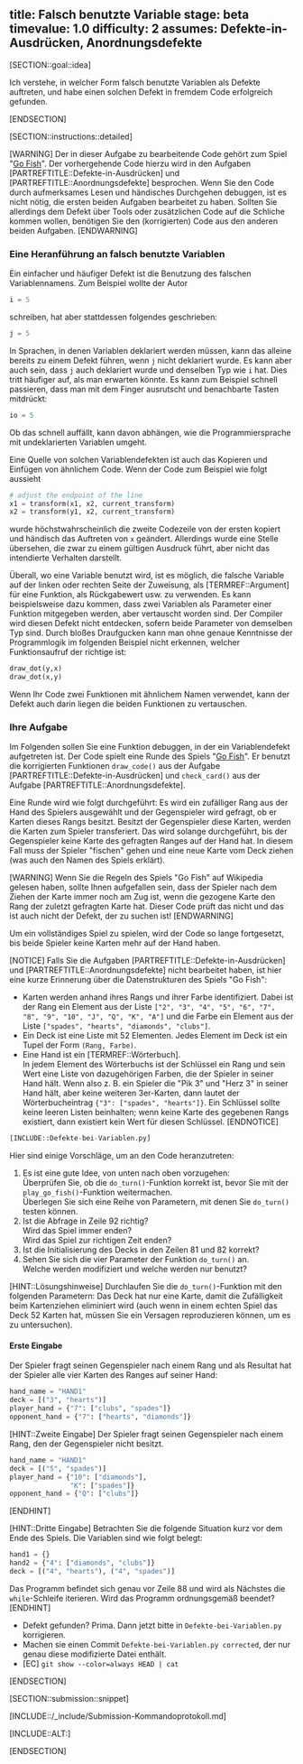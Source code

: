 title: Falsch benutzte Variable
stage: beta
timevalue: 1.0
difficulty: 2
assumes: Defekte-in-Ausdrücken, Anordnungsdefekte
---
[SECTION::goal::idea]

Ich verstehe, in welcher Form falsch benutzte Variablen als Defekte auftreten, und 
habe einen solchen Defekt in fremdem Code erfolgreich gefunden.

[ENDSECTION]

[SECTION::instructions::detailed]

[WARNING]
Der in dieser Aufgabe zu bearbeitende Code gehört zum Spiel "[Go Fish](https://en.wikipedia.org/wiki/Go_Fish)".
Der vorhergehende Code hierzu wird in den Aufgaben [PARTREFTITLE::Defekte-in-Ausdrücken] und 
[PARTREFTITLE::Anordnungsdefekte] besprochen.
Wenn Sie den Code durch aufmerksames Lesen und händisches Durchgehen debuggen, 
ist es nicht nötig, die ersten beiden Aufgaben bearbeitet zu haben. 
Sollten Sie allerdings dem Defekt über Tools oder zusätzlichen Code auf die Schliche kommen wollen,
benötigen Sie den (korrigierten) Code aus den anderen beiden Aufgaben.
[ENDWARNING]

### Eine Heranführung an falsch benutzte Variablen

Ein einfacher und häufiger Defekt ist die Benutzung des falschen Variablennamens.
Zum Beispiel wollte der Autor 

```python
i = 5
```

schreiben, hat aber stattdessen folgendes geschrieben:

```python
j = 5
```

In Sprachen, in denen Variablen deklariert werden müssen, kann das alleine bereits zu einem
Defekt führen, wenn `j` nicht deklariert wurde. Es kann aber auch sein, dass `j` auch deklariert
wurde und denselben Typ wie `i` hat.
Dies tritt häufiger auf, als man erwarten könnte.
Es kann zum Beispiel schnell passieren, dass man mit dem Finger ausrutscht und benachbarte
Tasten mitdrückt:

```python
io = 5
```

Ob das schnell auffällt, kann davon abhängen, wie die Programmiersprache mit undeklarierten 
Variablen umgeht.

Eine Quelle von solchen Variablendefekten ist auch das Kopieren und Einfügen von ähnlichem Code. 
Wenn der Code zum Beispiel wie folgt aussieht

```python
# adjust the endpoint of the line
x1 = transform(x1, x2, current_transform)
x2 = transform(y1, x2, current_transform)
```

wurde höchstwahrscheinlich die zweite Codezeile von der ersten kopiert und händisch das
Auftreten von `x` geändert.
Allerdings wurde eine Stelle übersehen, die zwar zu einem gültigen Ausdruck führt, aber
nicht das intendierte Verhalten darstellt.

Überall, wo eine Variable benutzt wird, ist es möglich, die falsche Variable auf der linken oder
rechten Seite der Zuweisung, als [TERMREF::Argument] für eine Funktion, als Rückgabewert usw. zu 
verwenden.
Es kann beispielsweise dazu kommen, dass zwei Variablen als Parameter einer Funktion mitgegeben werden,
aber vertauscht worden sind.
Der Compiler wird diesen Defekt nicht entdecken, sofern beide Parameter von demselben Typ sind.
Durch bloßes Draufgucken kann man ohne genaue Kenntnisse der Programmlogik im folgenden Beispiel
nicht erkennen,
welcher Funktionsaufruf der richtige ist:

```python
draw_dot(y,x)  
draw_dot(x,y)
```

Wenn Ihr Code zwei Funktionen mit ähnlichem Namen verwendet, 
kann der Defekt auch darin liegen die beiden Funktionen zu vertauschen.

### Ihre Aufgabe

Im Folgenden sollen Sie eine Funktion debuggen, in der ein Variablendefekt aufgetreten ist.
Der Code spielt eine Runde des Spiels "[Go Fish](https://en.wikipedia.org/wiki/Go_Fish)".
Er benutzt die korrigierten Funktionen `draw_code()` aus der Aufgabe [PARTREFTITLE::Defekte-in-Ausdrücken] und 
`check_card()` aus der Aufgabe [PARTREFTITLE::Anordnungsdefekte].

Eine Runde wird wie folgt durchgeführt: Es wird ein zufälliger Rang aus der Hand des Spielers ausgewählt und
der Gegenspieler wird gefragt, ob er Karten dieses Rangs besitzt.
Besitzt der Gegenspieler diese Karten, werden die Karten zum Spieler transferiert.
Das wird solange durchgeführt, bis der Gegenspieler keine Karte des gefragten Ranges auf der Hand hat.
In diesem Fall muss der Spieler "fischen" gehen und eine neue Karte vom Deck ziehen 
(was auch den Namen des Spiels erklärt).

[WARNING]
Wenn Sie die Regeln des Spiels "Go Fish" auf Wikipedia gelesen haben, sollte Ihnen aufgefallen sein, 
dass der Spieler nach dem Ziehen der Karte immer noch am Zug ist, wenn die gezogene Karte den Rang der
zuletzt gefragten Karte hat.
Dieser Code prüft das nicht und das ist auch nicht der Defekt, der zu suchen ist!
[ENDWARNING]

Um ein vollständiges Spiel zu spielen, wird der Code so lange fortgesetzt, 
bis beide Spieler keine Karten mehr auf der Hand haben.

[NOTICE]
Falls Sie die Aufgaben [PARTREFTITLE::Defekte-in-Ausdrücken] und [PARTREFTITLE::Anordnungsdefekte] nicht 
bearbeitet haben, ist hier eine kurze Erinnerung über die Datenstrukturen des Spiels "Go Fish":

- Karten werden anhand ihres Rangs und ihrer Farbe identifiziert.
  Dabei ist der Rang ein Element aus der Liste 
  `["2", "3", "4", "5", "6", "7", "8", "9", "10", "J", "Q", "K", "A"]`
  und die Farbe ein Element aus der Liste 
  `["spades", "hearts", "diamonds", "clubs"]`.
- Ein Deck ist eine Liste mit 52 Elementen.
  Jedes Element im Deck ist ein Tupel der Form `(Rang, Farbe)`.
- Eine Hand ist ein [TERMREF::Wörterbuch].  
  In jedem Element des Wörterbuchs ist der Schlüssel ein Rang und sein Wert eine Liste von
  dazugehörigen Farben, die der Spieler in seiner Hand hält.
  Wenn also z. B. ein Spieler die "Pik 3" und "Herz 3" in seiner Hand hält, aber keine weiteren 3er-Karten,
  dann lautet der Wörterbucheintrag `{"3": ["spades", "hearts"]}`.
  Ein Schlüssel sollte keine leeren Listen beinhalten; 
  wenn keine Karte des gegebenen Rangs existiert, dann existiert kein Wert für diesen Schlüssel.
[ENDNOTICE]

```python
[INCLUDE::Defekte-bei-Variablen.py]
```

Hier sind einige Vorschläge, um an den Code heranzutreten:

1. Es ist eine gute Idee, von unten nach oben vorzugehen:  
   Überprüfen Sie, ob die `do_turn()`-Funktion korrekt ist, bevor Sie mit der 
   `play_go_fish()`-Funktion weitermachen.  
   Überlegen Sie sich eine Reihe von Parametern, mit denen Sie `do_turn()` testen können.
2. Ist die Abfrage in Zeile 92 richtig?  
   Wird das Spiel immer enden?  
   Wird das Spiel zur richtigen Zeit enden?
3. Ist die Initialisierung des Decks in den Zeilen 81 und 82 korrekt?
4. Sehen Sie sich die vier Parameter der Funktion `do_turn()` an.  
   Welche werden modifiziert und welche werden nur benutzt?

[HINT::Lösungshinweise]
Durchlaufen Sie die `do_turn()`-Funktion mit den folgenden Parametern:
Das Deck hat nur eine Karte, damit die Zufälligkeit beim Kartenziehen eliminiert wird 
(auch wenn in einem echten Spiel das Deck 52 Karten hat, 
müssen Sie ein Versagen reproduzieren können, um es zu untersuchen).

#### Erste Eingabe

Der Spieler fragt seinen Gegenspieler nach einem Rang und 
als Resultat hat der Spieler alle vier Karten des Ranges auf seiner Hand:
```python
hand_name = "HAND1"
deck = [("3", "hearts")]
player_hand = {"7": ["clubs", "spades"]}
opponent_hand = {"7": ["hearts", "diamonds"]}
```

[HINT::Zweite Eingabe]
Der Spieler fragt seinen Gegenspieler nach einem Rang, den der Gegenspieler nicht besitzt.
```python
hand_name = "HAND1"
deck = [("5", "spades")]
player_hand = {"10": ["diamonds"],
               "K": ["spades"]}
opponent_hand = {"Q": ["clubs"]}
```
[ENDHINT]

[HINT::Dritte Eingabe]
Betrachten Sie die folgende Situation kurz vor dem Ende des Spiels. 
Die Variablen sind wie folgt belegt:
```python
hand1 = {}
hand2 = {"4": ["diamonds", "clubs"]} 
deck = [("4", "hearts"), ("4", "spades")]
```
Das Programm befindet sich genau vor Zeile 88 und wird als Nächstes die `while`-Schleife iterieren.
Wird das Programm ordnungsgemäß beendet?
[ENDHINT]

- Defekt gefunden? Prima. Dann jetzt bitte in `Defekte-bei-Variablen.py` korrigieren.
- Machen sie einen Commit `Defekte-bei-Variablen.py corrected`, der nur genau diese modifizierte Datei enthält.
- [EC] `git show --color=always HEAD | cat`

[ENDSECTION]

[SECTION::submission::snippet]

[INCLUDE::/_include/Submission-Kommandoprotokoll.md]

[INCLUDE::ALT:]

[ENDSECTION]